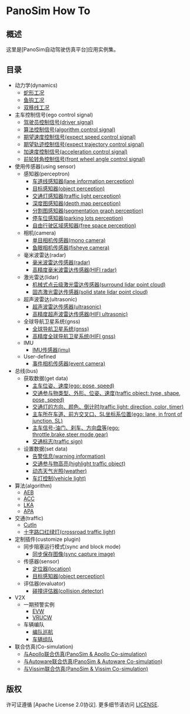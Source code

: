 # PanoSim How To

## 概述
这里是[PanoSim自动驾驶仿真平台]应用实例集。

## 目录
- 动力学(dynamics)
  - [蛇形工况](#todo)
  - [鱼钩工况](#todo)
  - [双移线工况](#todo)
- 主车控制信号(ego control signal)
  - [驾驶员控制信号(driver signal)](./EgoControl/driver_signal)
  - [算法控制信号(algorithm control signal)](./EgoControl/algorithm)
  - [期望速度控制信号(expect speed control signal)](./EgoControl/expect_speed)
  - [期望轨迹控制信号(expect trajectory control signal)](./EgoControl/expect_trajectory)
  - [加速度控制信号(acceleration control signal)](./EgoControl/acceleration)
  - [前轮转角控制信号(front wheel angle control signal)](./EgoControl/front_wheel_angle)
- 使用传感器(using sensor)
  - 感知器(perceptron)
    - [车道线感知器(lane information perception)](./Sensor/Perception/LaneInfoPerception)
    - [目标感知器(object perception)](./Sensor/Perception/ObjectPerception)
    - [交通灯感知器(traffic light perception)](./Sensor/Perception/TrafficLightPerception)
    - [深度图感知器(depth map perception)](./Sensor/Perception/DepthmapPerception)
    - [分割图感知器(segmentation graph perception)](./Sensor/Perception/SegmentationPerception)
    - [停车位感知器(parking lots perception)](./Sensor/Perception/ParkingLotsPerception)
    - [自由行驶区域感知器(free space perception)](./Sensor/Perception/FreeSpacePerception)
  - 相机(camera)
    - [单目相机传感器(mono camera)](./Sensor/Camera/MonoCamera)
    - [鱼眼相机传感器(fisheye camera)](./Sensor/Camera/FisheyeCamera)
  - 毫米波雷达(radar)
    - [毫米波雷达传感器(radar)](./Sensor/Radar/Radar)
    - [高精度毫米波雷达传感器(HIFI radar)](./Sensor/Radar/RadarHIFI)
  - 激光雷达(lidar)
    - [机械式点云级激光雷达传感器(surround lidar point cloud)](./Sensor/Lidar/SurroundLidarPointCloud)
    - [固态激光雷达传感器(solid state lidar point cloud)](./Sensor/Lidar/SolidStateLidarPointCloud)
  - 超声波雷达(ultrasonic)
    - [超声波雷达传感器(ultrasonic)](./Sensor/Ultrasonic/Ultrasonic)
    - [高精度超声波雷达传感器(HIFI ultrasonic)](./Sensor/Ultrasonic/UltrasonicHIFI)
  - 全球导航卫星系统(gnss)
    - [全球导航卫星系统(gnss)](./Sensor/GNSS/GNSS)
    - [高精度全球导航卫星系统(HIFI gnss)](./Sensor/GNSS/GNSSHIFI)
  - IMU
    - [IMU传感器(imu)](./Sensor/IMU)
  - User-defined
    - [事件相机传感器(event camera)](./Sensor/User-defined/EventCamera)
- 总线(bus)
  - 获取数据(get data)
    - [主车位姿、速度(ego: pose, speed)](./Bus/ego)
    - [交通参与物类型、外形、位姿、速度(traffic object: type, shape, pose, speed)](./Bus/traffic)
    - [交通灯的方向、颜色、倒计时(traffic light: direction, color, timer)](./Bus/traffic_light)
    - [主车所在车道、前方交叉口、SL坐标系位置(ego: lane, in front of junction, SL)](./Bus/ego_traffic)
    - [主车信号-油门、刹车、方向盘等(ego: throttle,brake,steer,mode,gear)](./Bus/ego_driver)
    - [交通标志(traffic sign)](./Bus/traffic_sign)
  - 设置数据(set data)
    - [告警信息(warning information)](./Bus/warning)
    - [交通参与物高亮(highlight traffic object)](./Bus/traffic_object_highlight)
    - [动态天气光照(weather)](./Bus/weather)
    - [车灯控制(vehicle light)](./Bus/vehicle_light)
- 算法(algorithm)
    - [AEB](./Algorithm/AEB)
    - [ACC](./Algorithm/ACC)
    - [LKA](./Algorithm/LKA)
    - [APA](./Algorithm/APA)
- 交通(traffic)
  - [CutIn](./Traffic/CutIn)
  - [十字路口红绿灯(crossroad traffic light)](./Traffic/CrossroadTrafficLight)
- 定制插件(customize plugin)
  - 同步阻塞运行模式(sync and block mode)
    - [同步保存图像(sync capture image)](./Customize/SyncCaptureImage)
  - 传感器(sensor)
    - [定位器(location)](./Customize/Location)
    - [目标感知器(object perception)](./Customize/ObjectPerception)
  - 评估器(evaluator)
    - [碰撞评估器(collision detector)](./Bus/judge)
- V2X
  - 一期预警实例
    - [EVW](./V2X/EVW)
    - [VRUCW](./V2X/VRUCW)
  - 车辆编队
    - [编队巡航](./V2X/Platoon/Platoon1)
    - [车辆组队](./V2X/Platoon/Platoon2)
- 联合仿真(Co-simulation)
  - [与Apollo联合仿真(PanoSim & Apollo Co-simulation)](https://github.com/liyanlee/PanoSim_Apollo_Bridge)
  - [与Autoware联合仿真(PanoSim & Autoware Co-simulation)](https://github.com/wobuzhuchele/PanoSim-Autoware)
  - [与Vissim联合仿真(PanoSim & Vissim Co-simulation)](https://github.com/liyanlee/PanoSim_Vissim_Bridge)

## 版权
许可证遵循 [Apache License 2.0协议]. 更多细节请访问 [LICENSE](./LICENSE.txt).
